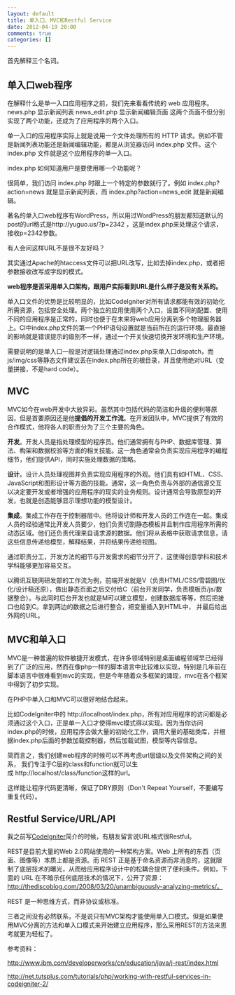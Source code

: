 ```yaml
---
layout: default
title: 单入口、MVC和Restful Service
date: 2012-04-19 20:00
comments: true
categories: []
---
```

首先解释三个名词。
<h2>单入口web程序</h2>
在解释什么是单一入口应用程序之前，我们先来看看传统的 web 应用程序。
news.php 显示新闻列表
news_edit.php 显示新闻编辑页面
这两个页面不但分别实现了两个功能，还成为了应用程序的两个入口。

单一入口的应用程序实际上就是说用一个文件处理所有的 HTTP 请求。例如不管是新闻列表功能还是新闻编辑功能，都是从浏览器访问 index.php 文件。这个 index.php 文件就是这个应用程序的单一入口。

index.php 如何知道用户是要使用哪一个功能呢？

很简单，我们访问 index.php 时跟上一个特定的参数就行了。例如 index.php?action=news 就是显示新闻列表，而 index.php?action=news_edit 就是新闻编辑。

著名的单入口web程序有WordPress，所以用过WordPress的朋友都知道默认的post的url格式是http://yuguo.us/?p=2342 ，这是index.php来处理这个请求，接收p=2342参数。

有人会问这样URL不是很不友好吗？

其实通过Apache的htaccess文件可以把URL改写，比如去掉index.php，或者把参数接收改写成字段的模式。

<strong>web程序是否采用单入口架构，跟用户实际看到URL是什么样子是没有关系的。</strong>

单入口文件的优势是比较明显的，比如CodeIgniter对所有请求都能有效的初始化所需资源，包括安全处理。两个独立的应用使用两个入口，设置不同的配置、使用不同的应用程序是正常的，同时也便于在未来将web应用分离到多个物理服务器上。CI中index.php文件的第一个PHP语句设置就是当前所在的运行环境。最直接的影响就是错误提示的级别不一样，通过一个开关快速切换开发环境和生产环境。

需要说明的是单入口一般是对逻辑处理通过index.php来单入口dispatch，而js/img/css等静态文件建议丢在index.php所在的根目录，并且使用绝对URL（变量拼接，不是hard code）。
<h2>MVC</h2>
MVC如今在web开发中大放异彩。虽然其中包括代码的简洁和升级的便利等原因，但是首要原因还是他<strong>提倡的开发工作流</strong>。在开发团队中，MVC提供了有效的合作模式，他将各人的职责分为了三个主要的角色。

<strong>开发</strong>。开发人员是指处理模型的程序员。他们通常拥有与PHP、数据库管理、算法、构架和数据校验等方面的相关技能。这一角色通常会负责实现应用程序的编程细节，他们提供API，同时实施处理数据的策略。

<strong>设计</strong>。设计人员处理视图并负责实现应用程序的外观。他们具有如HTML、CSS、JavaScript和图形设计等方面的技能。通常，这一角色负责与外部的通信源交互以决定要开发或者增强的应用程序的现实的业务规则。设计通常会导致原型的开发，也就是创造能够显示理想功能的模型设计。

<strong>集成</strong>。集成工作存在于控制器层中。他将设计师和开发人员的工作连在一起。集成人员的经验通常比开发人员要少，他们负责切割静态模板并且制作应用程序所需的动态区域。他们还负责代理来自请求源的数据。他们将从表格中获取请求信息，请这些信息传递给模型，解释结果，并将结果传递给视图。

通过职责分工，开发方法的细节与开发需求的细节分开了，这使得创意学科和技术学科能够更加容易交互。

以腾讯互联网研发部的工作流为例，前端开发就是V（负责HTML/CSS/雪碧图/优化/设计稿还原），做出静态页面之后交付给C（前台开发同学，负责模板页/js/数据整合）。与此同时后台开发也就是M可以建立模型，创建数据库等等，然后把接口也给到C。拿到两边的数据之后进行整合，把变量插入到HTML中， 并最后给出外网的URL。
<h2>MVC和单入口</h2>
MVC是一种普遍的软件敏捷开发模式，在许多领域特别是桌面编程领域早已经得到了广泛的应用，然而在像php一样的脚本语言中比较难以实现，特别是几年前在脚本语言中很难看到mvc的实现，但是今年随着众多框架的涌现，mvc在各个框架中得到了初步实现。

在PHP中单入口和MVC可以很好地结合起来。

比如CodeIgniter中的 http://localhost/index.php，所有对应用程序的访问都是必须通过这个入口，正是单一入口才使得mvc模式得以实现。因为当你访问index.php的时候，应用程序会做大量的初始化工作，调用大量的基础类库，并根据index.php后面的参数加载控制器，然后加载试图，模型等内容信息。

简而言之，我们创建web程序的时候可以不再考虑url层级以及文件架构之间的关系， 我们专注于C层的class和function就可以生成 http://localhost/class/function这样的url。

这样能让程序代码更清晰，保证了DRY原则（Don't Repeat Yourself，不要编写重复代码）。
<h2>Restful Service/URL/API</h2>
我之前写<a href="http://yuguo.us/weblog/a-introduction-to-codeigniter/">CodeIgniter</a>简介的时候，有朋友留言说URL格式很Restful。

REST是目前大量的Web 2.0网站使用的一种架构方案。Web 上所有的东西（页面、图像等）本质上都是资源。而 REST 正是基于命名资源而非消息的，这就限制了底层技术的曝光，从而给应用程序设计中的松耦合提供了便利条件。例如，下面的 URL 在不暗示任何底层技术的情况下，公开了资源：http://thediscoblog.com/2008/03/20/unambiguously-analyzing-metrics/。

REST 是一种思维方式，而非协议或标准。

三者之间没有必然联系，不是说只有MVC架构才能使用单入口模式。但是如果使用MVC分离的方法和单入口模式来开始建立应用程序，那么采用REST的方法来思考就更为轻松了。

参考资料：

<a href="http://www.ibm.com/developerworks/cn/education/java/j-rest/index.html">http://www.ibm.com/developerworks/cn/education/java/j-rest/index.html</a>

<a href="http://net.tutsplus.com/tutorials/php/working-with-restful-services-in-codeigniter-2/">http://net.tutsplus.com/tutorials/php/working-with-restful-services-in-codeigniter-2/</a>
